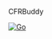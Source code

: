 CFRBuddy

[![Go](https://github.com/bwghughes/cfrbuddy/actions/workflows/go.yml/badge.svg?branch=master)](https://github.com/bwghughes/cfrbuddy/actions/workflows/go.yml)